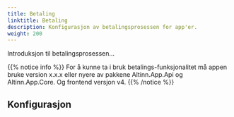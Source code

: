 ```yaml
---
title: Betaling
linktitle: Betaling
description: Konfigurasjon av betalingsprosessen for app'er.
weight: 200
---
```


Introduksjon til betalingsprosessen...

{{% notice info %}}
For å kunne ta i bruk betalings-funksjonalitet må appen bruke version x.x.x eller nyere av pakkene Altinn.App.Api
og Altinn.App.Core. Og frontend versjon v4.
{{% /notice %}}

## Konfigurasjon
